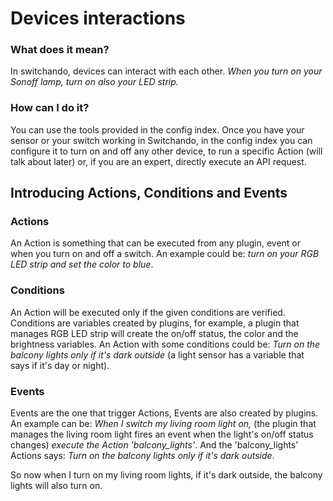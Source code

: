 # Devices interactions

### What does it mean?
In switchando, devices can interact with each other.
_When you turn on your Sonoff lamp, turn on also your LED strip._

### How can I do it?
You can use the tools provided in the config index. Once you have your sensor or your switch working in Switchando, in the config index you can configure it to turn on and off any other device, to run a specific Action (will talk about later) or, if you are an expert, directly execute an API request.

## Introducing Actions, Conditions and Events

### Actions
An Action is something that can be executed from any plugin, event or when you turn on and off a switch.
An example could be: _turn on your RGB LED strip and set the color to blue_.

### Conditions
An Action will be executed only if the given conditions are verified.
Conditions are variables created by plugins, for example, a plugin that manages RGB LED strip will create the on/off status, the color and the brightness variables.
An Action with some conditions could be: _Turn on the balcony lights only if it's dark outside_ (a light sensor has a variable that says if it's day or night).

### Events
Events are the one that trigger Actions, Events are also created by plugins.
An example can be: _When I switch my living room light on,_ (the plugin that manages the living room light fires an event when the light's on/off status changes) _execute the Action 'balcony_lights'_.
And the 'balcony_lights' Actions says: _Turn on the balcony lights only if it's dark outside_.

So now when I turn on my living room lights, if it's dark outside, the balcony lights will also turn on.
